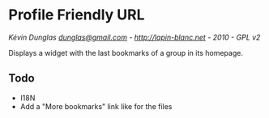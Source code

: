 Profile Friendly URL
===================
*Kévin Dunglas <dunglas@gmail.com> - http://lapin-blanc.net - 2010 - GPL v2*

Displays a widget with the last bookmarks of a group in its homepage.

Todo
----
* I18N
* Add a "More bookmarks" link like for the files
